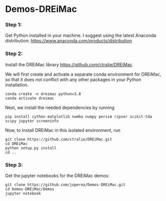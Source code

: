 # Demos-DREiMac

### Step 1: 
Get Python installed in your machine. I suggest using the latest Anaconda distribution: https://www.anaconda.com/products/distribution

### Step 2: 
Install the DREiMac library https://github.com/ctralie/DREiMac

We will first create and activate a separate conda environment for DREiMac, so that it does not conflict with any other packages in your Python installation. 
```
conda create -n dreimac python=3.8
conda activate dreimac
```
Next, we install the needed dependencies by running
```
pip install cython matplotlib numba numpy persim ripser scikit-tda scipy jupyter screeninfo
```
Now, to install DREiMac in this isolated environment, run
```
git clone https://github.com/ctralie/DREiMac.git
cd DREiMac
python setup.py install
cd ..
```

### Step 3: 
Get the jupyter notebooks for the DREiMac demos:
```
git clone https://github.com/joperea/Demos-DREiMac.git
cd Demos-DREiMac/Demos
jupyter notebook
```

